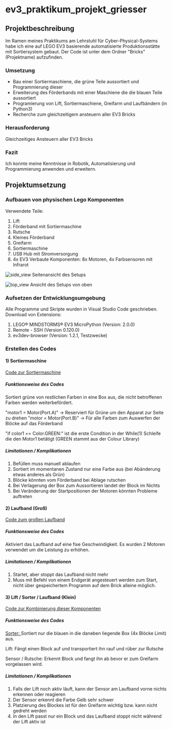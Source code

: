 # ev3_praktikum_projekt_griesser

## Projektbeschreibung

Im Ramen meines Praktikums am Lehrstuhl für Cyber-Physical-Systems habe ich eine auf LEGO EV3 basierende automatisierte Produktionsstätte mit Sortiersystem gebaut.
Der Code ist unter dem Ordner "Bricks" (Projektname) aufzufinden.

### Umsetzung

- Bau einer Sortiermaschiene, die grüne Teile aussortiert und Programmierung dieser
- Erweiterung des Förderbands mit einer Maschiene die die blauen Teile aussortiert
- Programierung von Lift, Sortiermaschiene, Greifarm und Laufbändern (in Python3)
- Recherche zum gleichzeitigem ansteuern aller EV3 Bricks 

### Herausforderung 

Gleichzeitiges Ansteuern aller EV3 Bricks

### Fazit

Ich konnte meine Kenntnisse in Robotik, Automatisierung und Programmierung anwenden und erweitern.

## Projektumsetzung

### Aufbauen von physischen Lego Komponenten

Verwendete Teile:
  1) Lift
  2) Förderband mit Sortiermaschine
  3) Rutsche
  4) Kleines Förderband
  5) Greifarm
  6) Sortiermaschine
  7) USB Hub mit Stromversorgung
  8) 4x EV3
Verbaute Komponenten: 8x Motoren, 4x Farbsensoren mit Infrarot

![side_view](https://github.com/user-attachments/assets/43bedd7e-1f8f-4f06-b61c-9742230ca800)
Seitenansicht des Setups

![top_view](https://github.com/user-attachments/assets/508d663d-48f5-48f3-a702-9b5bec7882bd)
Ansicht des Setups von oben

### Aufsetzen der Entwicklungsumgebung

Alle Programme und Skripte wurden in Visual Studio Code geschrieben.
Download von Extensions:
  1) LEGO® MINDSTORMS® EV3 MicroPython (Version: 2.0.0)
  2) Remote - SSH (Version 0.120.0)
  3) ev3dev-browser (Version: 1.2.1, Testzwecke)

### Erstellen des Codes
#### 1) Sortiermaschine
[Code zur Sortiermaschine](Bricks/Sorter/main.py)

##### Funktionsweise des Codes
Sortiert grüne von restlichen Farben in eine Box aus, die nicht betroffenen Farben werden weiterbefördert.

"motor1 = Motor(Port.A)" -> Reserviert für Grüne um den Apparat zur Seite zu drehen
"motor = Motor(Port.B)" -> Für alle Farben zum Auswerfen der Blöcke auf das Förderband

"if color1 == Color.GREEN:" ist die erste Condition in der While(1) Schleife die den Motor1 betätigt (GREEN stammt aus der Colour Library)

##### Limitationen / Komplikationen
1) Befüllen muss manuell ablaufen
2) Sortiert im momentanen Zustand nur eine Farbe aus (bei Abänderung etwas anderes als Grün)
3) Blöcke könnten vom Förderband bei Ablage rutschen
4) Bei Verlagerung der Box zum Aussortieren landet der Block im Nichts
5) Bei Veränderung der Startpositionen der Motoren könnten Probleme auftreten

#### 2) Laufband (Groß)
[Code zum großen Laufband](/Bricks/Laufband/main.py)

##### Funktionsweise des Codes
Aktiviert das Laufband auf eine fixe Geschwindigkeit.
Es wurden 2 Motoren verwendet um die Leistung zu erhöhen.

##### Limitationen / Komplikationen
1) Startet, aber stoppt das Laufband nicht mehr
2) Muss mit Befehl von einem Endgerät angesteuert werden zum Start, nicht über gespeichertem Programm auf dem Brick alleine möglich.

#### 3) Lift / Sorter / Laufband (Klein)
[Code zur Kombinierung dieser Komponenten](Bricks/Lift_Sorter_Laufband/main.py)

##### Funktionsweise des Codes
[Sorter: ](Bricks/Gifs_demo/sorter_blau.gif)Sortiert nur die blauen in die daneben liegende Box (4x Blöcke Limit) aus.

Lift: Fängt einen Block auf und transportiert ihn rauf und rüber zur Rutsche

Sensor / Rutsche: Erkennt Block und fangt ihn ab bevor er zum Greifarm vorgelassen wird.
 
##### Limitationen / Komplikationen
1) Falls der Lift noch aktiv läuft, kann der Sensor am Laufband vorne nichts erkennen oder reagieren
2) Der Sensor erkennt die Farbe Gelb sehr schwer
3) Platzierung des Blockes ist für den Greifarm wichtig bzw. kann nicht gedreht werden
4) In den Lift passt nur ein Block und das Laufband stoppt nicht während der Lift aktiv ist
